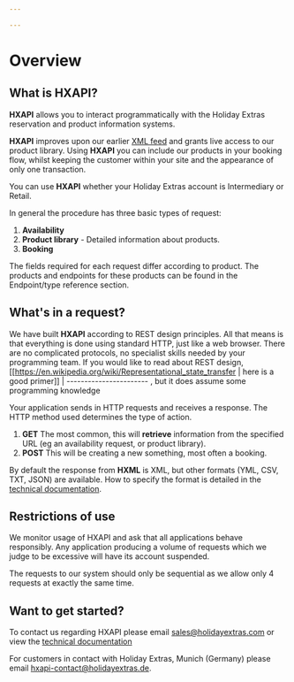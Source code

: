 ```yaml
---

---
```


# Overview
























## What is HXAPI?

**HXAPI** allows you to interact programmatically with the Holiday Extras reservation and product information systems.

**HXAPI** improves upon our earlier [XML feed](http://www.holidayextras.co.uk/affiliates/xmlintro.html) and grants live access to our product library. Using **HXAPI** you can include our products in your booking flow, whilst keeping the customer within your site and the appearance of only one transaction.

You can use **HXAPI** whether your Holiday Extras account is Intermediary or Retail.

In general the procedure has three basic types of request:

 1.  **Availability** 
 2.  **Product library** - Detailed information about products.
 3.  **Booking**


The fields required for each request differ according to product.  The products and endpoints for these products can be found in the Endpoint/type reference section.



## What's in a request?

We have built **HXAPI** according to REST design principles. All that means is that everything is done using standard HTTP, just like a web browser. There are no complicated protocols, no specialist skills needed by your programming team. If you would like to read about REST design, [[https://en.wikipedia.org/wiki/Representational_state_transfer
 | here is a good primer]]
 | -----------------------
, but it does assume some programming knowledge

Your application sends in HTTP requests and receives a response. The HTTP method used determines the type of action.

 1.  **GET** The most common, this will **retrieve** information from the specified URL (eg an availability request, or product library).
 2.  **POST** This will be creating a new something, most often a booking.

By default the response from **HXML** is XML, but other formats (YML, CSV, TXT, JSON) are available. How to specify the format is detailed in the [technical documentation](/intro).





## Restrictions of use

We monitor usage of HXAPI and ask that all applications behave responsibly. Any application producing a volume of requests which we judge to be excessive will have its account suspended. 

The requests to our system should only be sequential as we allow only 4 requests at exactly the same time.





## Want to get started?

To contact us regarding HXAPI please email <sales@holidayextras.com> or view the [technical documentation](/intro)

For customers in contact with Holiday Extras, Munich (Germany) please email <hxapi-contact@holidayextras.de>.




